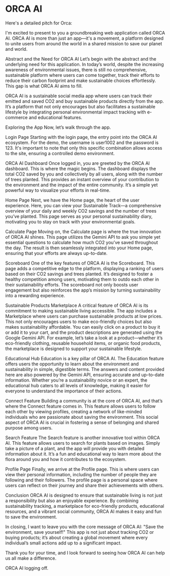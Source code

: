 # ORCA AI
Here's a detailed pitch for Orca:

 I'm excited to present to you a groundbreaking web application called ORCA AI. ORCA AI is more than just an app—it's a movement, a platform designed to unite users from around the world in a shared mission to save our planet and world.

Abstract and the Need for ORCA AI
Let’s begin with the abstract and the underlying need for this application. In today’s world, despite the increasing awareness of environmental issues, there is still no comprehensive, sustainable platform where users can come together, track their efforts to reduce their carbon footprint and make sustainable choices effortlessly. This gap is what ORCA AI aims to fill.

ORCA AI is a sustainable social media app where users can track their emitted and saved CO2 and buy sustainable products directly from the app. It’s a platform that not only encourages but also facilitates a sustainable lifestyle by integrating personal environmental impact tracking with e-commerce and educational features.

Exploring the App
Now, let’s walk through the app.

Login Page
Starting with the login page, the entry point into the ORCA AI ecosystem. For the demo, the username is user1002 and the password is 123. It's important to note that only this specific combination allows access to the site, ensuring a controlled demo environment.

ORCA AI Dashboard
Once logged in, you are greeted by the ORCA AI dashboard. This is where the magic begins. The dashboard displays the total CO2 saved by you and collectively by all users, along with the number of trees planted. This provides an instant overview of your contribution to the environment and the impact of the entire community. It’s a simple yet powerful way to visualize your efforts in real-time.

Home Page
Next, we have the Home page, the heart of the user experience. Here, you can view your Sustainable Track—a comprehensive overview of your daily and weekly CO2 savings and the number of trees you’ve planted. This page serves as your personal sustainability diary, motivating you to stay on track with your environmental goals.

Calculate Page
Moving on, the Calculate page is where the true innovation of ORCA AI shines. This page utilizes the Gemini API to ask you simple yet essential questions to calculate how much CO2 you’ve saved throughout the day. The result is then seamlessly integrated into your Home page, ensuring that your efforts are always up-to-date.

Scoreboard
One of the key features of ORCA AI is the Scoreboard. This page adds a competitive edge to the platform, displaying a ranking of users based on their CO2 savings and trees planted. It’s designed to foster a healthy competition among users, motivating them to outdo each other in their sustainability efforts. The scoreboard not only boosts user engagement but also reinforces the app’s mission by turning sustainability into a rewarding experience.

Sustainable Products Marketplace
A critical feature of ORCA AI is its commitment to making sustainable living accessible. The app includes a Marketplace where users can purchase sustainable products at low prices. This not only encourages users to make eco-friendly choices but also makes sustainability affordable. You can easily click on a product to buy it or add it to your cart, and the product descriptions are generated using the Google Gemini API. For example, let’s take a look at a product—whether it’s eco-friendly clothing, reusable household items, or organic food products, the marketplace is designed to support your sustainable lifestyle.

Educational Hub
Education is a key pillar of ORCA AI. The Education feature offers users the opportunity to learn about the environment and sustainability in simple, digestible terms. The answers and content provided here are also powered by the Gemini API, ensuring accurate and up-to-date information. Whether you’re a sustainability novice or an expert, the educational hub caters to all levels of knowledge, making it easier for everyone to understand the importance of their actions.

Connect Feature
Building a community is at the core of ORCA AI, and that’s where the Connect feature comes in. This feature allows users to follow each other by viewing profiles, creating a network of like-minded individuals who are passionate about saving the environment. This social aspect of ORCA AI is crucial in fostering a sense of belonging and shared purpose among users.

Search Feature
The Search feature is another innovative tool within ORCA AI. This feature allows users to search for plants based on images. Simply take a picture of a plant, and the app will provide you with detailed information about it. It’s a fun and educational way to learn more about the flora around you and how it contributes to the ecosystem.

Profile Page
Finally, we arrive at the Profile page. This is where users can view their personal information, including the number of people they are following and their followers. The profile page is a personal space where users can reflect on their journey and share their achievements with others.

Conclusion
ORCA AI is designed to ensure that sustainable living is not just a responsibility but also an enjoyable experience. By combining sustainability tracking, a marketplace for eco-friendly products, educational resources, and a vibrant social community, ORCA AI makes it easy and fun to save the environment.

In closing, I want to leave you with the core message of ORCA AI: "Save the environment, save yourself!" This app is not just about tracking CO2 or buying products; it’s about creating a global movement where every individual’s small actions add up to a significant impact.

Thank you for your time, and I look forward to seeing how ORCA AI can help us all make a difference.

ORCA AI logging off.

